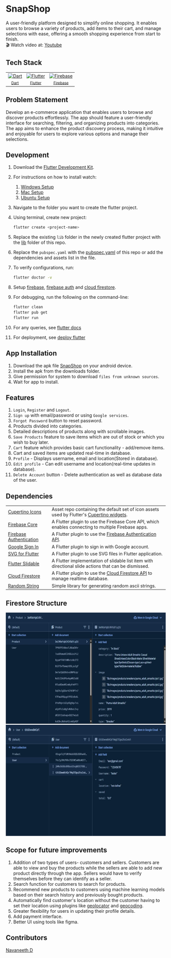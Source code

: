 # SnapShop
A user-friendly platform designed to simplify online shopping. It enables users to browse a variety of products, add items to their cart, and manage selections with ease, offering a smooth shopping experience from start to finish.<br>
🎬 Watch video at: [Youtube](https://youtu.be/jvaBx38yvQA)
<br>
## Tech Stack
<table>
  <tr>
    <td align='center'>
      <a href="https://www.dartlang.org/"> <img width='36' height='36' src='https://img.stackshare.io/service/1646/Twitter-02.png' alt='Dart'> </a>
      <br>
      <sub><a href="https://www.dartlang.org/">Dart</a></sub>
      <br>
      <sub></sub>
    </td>
    <td align='center'>
      <a href="https://flutter.io/"> <img width='36' height='36' src='https://img.stackshare.io/service/7180/flutter-mark-square-100.png' alt='Flutter'> </a>
      <br>
      <sub><a href="https://flutter.io/">Flutter</a></sub>
      <br>
      <sub></sub>
    </td>
    <td align='center'>
      <a href="https://firebase.google.com/"><img width='36' height='36' src='https://img.stackshare.io/service/116/cZLxNFZS.jpg' alt='Firebase'> </a>
      <br>
      <sub><a href="https://firebase.google.com/">Firebase</a></sub>
      <br>
      <sub></sub>
    </td>
  </tr>
</table>

## Problem Statement
Develop an e-commerce application that enables users to browse and discover products effortlessly. The app should feature a user-friendly interface for searching, filtering, and organizing products into categories. The app aims to enhance the product discovery process, making it intuitive and enjoyable for users to explore various options and manage their selections.

## Development
1. Download the [Flutter Development Kit](https://docs.flutter.dev/get-started/install).
2. For instructions on how to install watch:
   1. [Windows Setup](https://www.youtube.com/watch?v=qAeEdaiK7hM)
   2. [Mac Setup](https://www.youtube.com/watch?v=d_yOKQt7BdY)
   3. [Ubuntu Setup](https://www.youtube.com/watch?v=d_yOKQt7BdY)
3. Navigate to the folder you want to create the flutter project.
4. Using terminal, create new project:
   ```sh
   flutter create <project-name>
   ```
5. Replace the existing `lib` folder in the newly created flutter project with the [lib](https://github.com/ar3s-nd/SnapShop/tree/main/lib) folder of this repo.
6. Replace the `pubspec.yaml` with the [pubspec.yaml](https://github.com/ar3s-nd/SnapShop/blob/main/pubspec.yaml) of this repo or add the dependencies and assets list in the file.
7. To verify configurations, run:
   ```sh
   flutter doctor -v
   ```
8. Setup [firebase](https://firebase.google.com/docs), [firebase auth](https://firebase.google.com/docs/auth) and [cloud firestore](https://firebase.google.com/docs/firestore).
9. For debugging, run the following on the command-line:
   ```sh
   flutter clean
   flutter pub get
   flutter run
   ```

10. For any queries, see [flutter docs](https://docs.flutter.dev/)
11. For deployment, see [deploy flutter](https://docs.flutter.dev/deployment)

## App Installation
1. Download the apk file [SnapShop](https://github.com/ar3s-nd/SnapShop/blob/main/snapshop.apk) on your android device.
2. Install the apk from the downloads folder.
3. Give permission for system to download `files from unknown sources`.
4. Wait for app to install.

## Features
1. `Login`, `Register` and `Logout`.
2. `Sign up` with email/password or using `Google services`.
3. `Forgot Password` button to reset password.
4. Products divided into categories.
5. Detailed descriptions of products along with scrollable images.
6. `Save Products` feature to save items which are out of stock or which you wish to buy later.
5. `Cart` feature which provides basic cart functionality - add/remove items.
6. Cart and saved items are updated real-time in database.
7. `Profile` -  Displays username, email and location(Stored in database).
8. `Edit profile` - Can edit username and location(real-time updates in database).
9. `Delete Account` button - Delete authentication as well as database data of the user.

## Dependencies
<table>
  <tr>
    <td>
      <a href="https://pub.dev/packages/cupertino_icons">Cupertino Icons</a>
    </td>
    <td>Asset repo containing the default set of icon assets used by Flutter's <a href = 'https://github.com/flutter/flutter/tree/master/packages/flutter/lib/src/cupertino'>Cupertino widgets</a>.</td>
  </tr>
  
  <tr>
    <td>
      <a href="https://pub.dev/packages/firebase_core">Firebase Core</a>
    </td>
    <td>A Flutter plugin to use the Firebase Core API, which enables connecting to multiple Firebase apps.</td>
  </tr>
  
  <tr>
    <td>
      <a href="https://pub.dev/packages/firebase_auth">Firebase Authentication</a>
    </td>
    <td>A Flutter plugin to use the <a href = "https://firebase.google.com/products/auth">Firebase Authentication API</a>.</td>
  </tr>
  
  <tr>
    <td>
      <a href="https://pub.dev/packages/google_sign_in">Google Sign In</a>
    </td>
    <td>A Flutter plugin to sign in with Google account.</td>
  </tr>
  
  <tr>
    <td>
      <a href="https://pub.dev/packages/flutter_svg">SVG for Flutter</a>
    </td>
    <td>A Flutter plugin to use SVG files in Flutter application.</td>
  </tr>
  
  <tr>
    <td>
      <a href="https://pub.dev/packages/flutter_slidable">Flutter Slidable</a>
    </td>
    <td>A Flutter implementation of slidable list item with directional slide actions that can be dismissed.</td>
  </tr>
  
  <tr>
    <td>
      <a href="https://pub.dev/packages/cloud_firestore">Cloud Firestore</a>
    </td>
    <td>A Flutter plugin to use the <a href = 'https://firebase.google.com/docs/firestore/'>Cloud Firestore API</a> to manage realtime database.</td>
  </tr>
  
  <tr>
    <td>
      <a href="https://pub.dev/packages/random_string">Random String</a>
    </td>
    <td>Simple library for generating random ascii strings.</td>
  </tr>
</table>

## Firestore Structure
<img src = 'https://github.com/ar3s-nd/SnapShop/blob/main/firestore_products_collection_structure.jpg' alt = 'Products collection' height = 350 width = 650>
<img src = 'https://github.com/ar3s-nd/SnapShop/blob/main/firestore_user_collection_structure.jpg' alt = 'Users collection' height = 350 width = 650>

## Scope for future improvements
1. Addition of two types of users- customers and sellers. Customers are able to view and buy the products while the sellers are able to add new product directly through the app. Sellers would have to verify themselves before they can identify as a seller.
2. Search function for customers to search for products.
3. Recommend new products to customers using machine learning models based on their search history and previously bought products.
5. Automatically find customer's location without the customer having to set their location using plugins like [geolocator](https://pub.dev/packages/geolocator) and [geocoding](https://pub.dev/packages/geocoding).
6. Greater flexibility for users in updating their profile details.
7. Add payment interface.
8. Better UI using tools like figma.

## Contributors
[Navaneeth D](https://github.com/ar3s-nd/)
